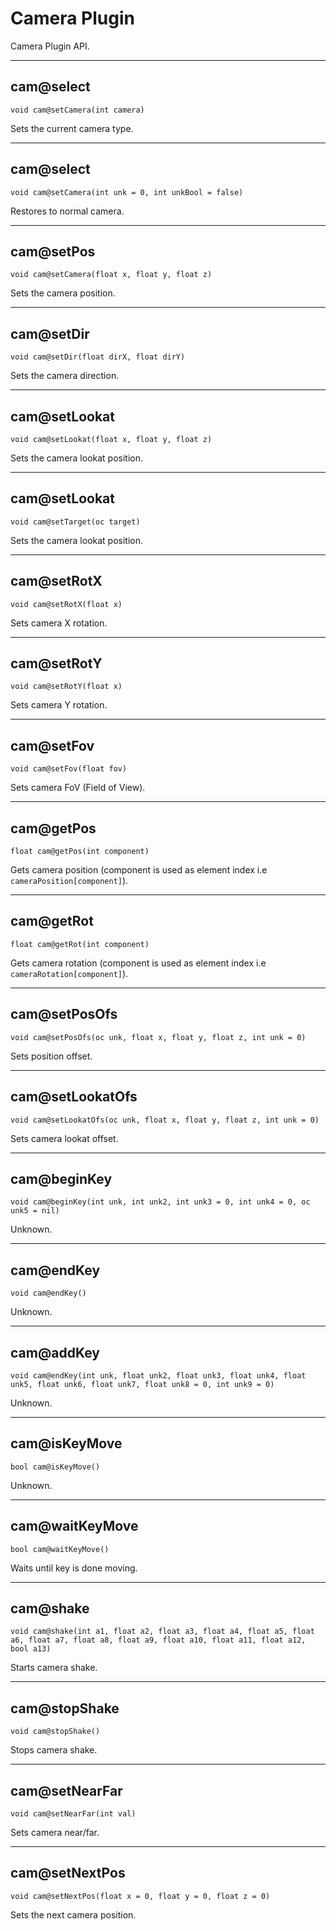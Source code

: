 # Camera Plugin

Camera Plugin API.

---

## cam@select

`void cam@setCamera(int camera)`

Sets the current camera type.

---

## cam@select

`void cam@setCamera(int unk = 0, int unkBool = false)`

Restores to normal camera.

---

## cam@setPos

`void cam@setCamera(float x, float y, float z)`

Sets the camera position.

---

## cam@setDir

`void cam@setDir(float dirX, float dirY)`

Sets the camera direction.

---

## cam@setLookat

`void cam@setLookat(float x, float y, float z)`

Sets the camera lookat position.

---

## cam@setLookat

`void cam@setTarget(oc target)`

Sets the camera lookat position.

---

## cam@setRotX

`void cam@setRotX(float x)`

Sets camera X rotation.

---

## cam@setRotY

`void cam@setRotY(float x)`

Sets camera Y rotation.

---

## cam@setFov

`void cam@setFov(float fov)`

Sets camera FoV (Field of View).

---

## cam@getPos

`float cam@getPos(int component)`

Gets camera position (component is used as element index i.e `cameraPosition[component]`).

---

## cam@getRot

`float cam@getRot(int component)`

Gets camera rotation (component is used as element index i.e `cameraRotation[component]`).

---

## cam@setPosOfs

`void cam@setPosOfs(oc unk, float x, float y, float z, int unk = 0)`

Sets position offset.

---

## cam@setLookatOfs

`void cam@setLookatOfs(oc unk, float x, float y, float z, int unk = 0)`

Sets camera lookat offset.

---

## cam@beginKey

`void cam@beginKey(int unk, int unk2, int unk3 = 0, int unk4 = 0, oc unk5 = nil)`

Unknown.

---

## cam@endKey

`void cam@endKey()`

Unknown.

---

## cam@addKey

`void cam@endKey(int unk, float unk2, float unk3, float unk4, float unk5, float unk6, float unk7, float unk8 = 0, int unk9 = 0)`

Unknown.

---

## cam@isKeyMove

`bool cam@isKeyMove()`

Unknown.

---

## cam@waitKeyMove

`bool cam@waitKeyMove()`

Waits until key is done moving.

---

## cam@shake

`void cam@shake(int a1, float a2, float a3, float a4, float a5, float a6, float a7, float a8, float a9, float a10, float a11, float a12, bool a13)`

Starts camera shake.

---

## cam@stopShake

`void cam@stopShake()`

Stops camera shake.

---

## cam@setNearFar

`void cam@setNearFar(int val)`

Sets camera near/far.

---

## cam@setNextPos

`void cam@setNextPos(float x = 0, float y = 0, float z = 0)`

Sets the next camera position.